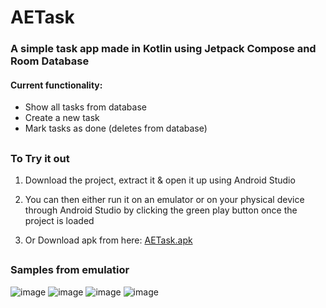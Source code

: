 # AETask
### A simple task app made in Kotlin using Jetpack Compose and Room Database
#### Current functionality: 
- Show all tasks from database
- Create a new task
- Mark tasks as done (deletes from database)
##
### To Try it out
1. Download the project, extract it & open it up using Android Studio
   
2. You can then either run it on an emulator or on your physical device through Android Studio by clicking the green play button once the project is loaded

3. Or Download apk from here: [AETask.apk](https://github.com/Abrei852/AETask/blob/302f483901b4e85bedac3aab8392ec0f28ab85b9/AETask.apk)
##

### Samples from emulatior
![image](https://github.com/user-attachments/assets/d173a58a-f56c-4ea5-8f76-60f93c6eac99)
![image](https://github.com/user-attachments/assets/b3a8ab39-be11-49c3-b55e-ab67cc26ff77)
![image](https://github.com/user-attachments/assets/b468d2bb-8a55-4e59-9590-5fe9ed1e5e1e)
![image](https://github.com/user-attachments/assets/0044c087-45e2-4b2c-a9ee-2664f4a3a2e0)

